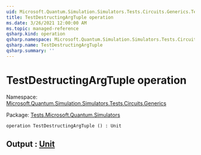 ```yaml
---
uid: Microsoft.Quantum.Simulation.Simulators.Tests.Circuits.Generics.TestDestructingArgTuple
title: TestDestructingArgTuple operation
ms.date: 3/26/2021 12:00:00 AM
ms.topic: managed-reference
qsharp.kind: operation
qsharp.namespace: Microsoft.Quantum.Simulation.Simulators.Tests.Circuits.Generics
qsharp.name: TestDestructingArgTuple
qsharp.summary: ''
---
```


# TestDestructingArgTuple operation

Namespace: [Microsoft.Quantum.Simulation.Simulators.Tests.Circuits.Generics](xref:Microsoft.Quantum.Simulation.Simulators.Tests.Circuits.Generics)

Package: [Tests.Microsoft.Quantum.Simulators](https://nuget.org/packages/Tests.Microsoft.Quantum.Simulators)




```qsharp
operation TestDestructingArgTuple () : Unit
```


## Output : [Unit](xref:microsoft.quantum.lang-ref.unit)

